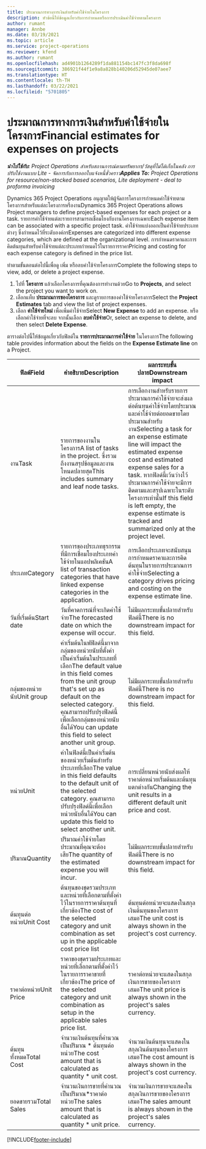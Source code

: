 ```yaml
---
title: ประมาณการทางการเงินสำหรับค่าใช้จ่ายในโครงการ
description: หัวข้อนี้ให้ข้อมูลเกี่ยวกับการกำหนดหรือการประเมินค่าใช้จ่ายตามโครงการ
author: rumant
manager: Annbe
ms.date: 03/19/2021
ms.topic: article
ms.service: project-operations
ms.reviewer: kfend
ms.author: rumant
ms.openlocfilehash: ad4901b1264289f1da881154bc147fc3f8da698f
ms.sourcegitcommit: 386921f44f1e9a8a828b140206d52945de07aee7
ms.translationtype: HT
ms.contentlocale: th-TH
ms.lasthandoff: 03/22/2021
ms.locfileid: "5701805"
---
```

# <a name="financial-estimates-for-expenses-on-projects"></a><span data-ttu-id="cd1f5-103">ประมาณการทางการเงินสำหรับค่าใช้จ่ายในโครงการ</span><span class="sxs-lookup"><span data-stu-id="cd1f5-103">Financial estimates for expenses on projects</span></span>
<span data-ttu-id="cd1f5-104">_**นำไปใช้กับ:** Project Operations สำหรับสถานการณ์ตามทรัพยากร/วัสดุที่ไม่ได้เก็บในคลัง การปรับใช้งานแบบ Lite - จัดการกับการออกใบแจ้งหนี้ชั่วคราว_</span><span class="sxs-lookup"><span data-stu-id="cd1f5-104">_**Applies To:** Project Operations for resource/non-stocked based scenarios, Lite deployment - deal to proforma invoicing_</span></span>

<span data-ttu-id="cd1f5-105">Dynamics 365 Project Operations อนุญาตให้ผู้จัดการโครงการกำหนดค่าใช้จ่ายตามโครงการสำหรับแต่ละโครงการหรืองาน</span><span class="sxs-lookup"><span data-stu-id="cd1f5-105">Dynamics 365 Project Operations allows Project managers to define project-based expenses for each project or a task.</span></span> <span data-ttu-id="cd1f5-106">รายการค่าใช้จ่ายแต่ละรายการสามารถเชื่อมโยงกับงานโครงการเฉพาะ</span><span class="sxs-lookup"><span data-stu-id="cd1f5-106">Each expense item can be associated with a specific project task.</span></span> <span data-ttu-id="cd1f5-107">ค่าใช้จ่ายแบ่งออกเป็นค่าใช้จ่ายประเภทต่างๆ ซึ่งกำหนดไว้ที่ระดับองค์กร</span><span class="sxs-lookup"><span data-stu-id="cd1f5-107">Expenses are categorized into different expense categories, which are defined at the organizational level.</span></span> <span data-ttu-id="cd1f5-108">การกำหนดราคาและการคิดต้นทุนสำหรับค่าใช้จ่ายแต่ละประเภทกำหนดไว้ในรายการราคา</span><span class="sxs-lookup"><span data-stu-id="cd1f5-108">Pricing and costing for each expense category is defined in the price list.</span></span> 

<span data-ttu-id="cd1f5-109">ทำตามขั้นตอนต่อไปนี้เพื่อดู เพิ่ม หรือลบค่าใช้จ่ายโครงการ</span><span class="sxs-lookup"><span data-stu-id="cd1f5-109">Complete the following steps to view, add, or delete a project expense.</span></span>

1. <span data-ttu-id="cd1f5-110">ไปที่ **โครงการ** แล้วเลือกโครงการที่คุณต้องการทำงานด้วย</span><span class="sxs-lookup"><span data-stu-id="cd1f5-110">Go to **Projects**, and select the project you want to work on.</span></span>
2. <span data-ttu-id="cd1f5-111">เลือกแท็บ **ประมาณการของโครงการ** และดูรายการของค่าใช้จ่ายโครงการ</span><span class="sxs-lookup"><span data-stu-id="cd1f5-111">Select the **Project Estimates** tab and view the list of project expenses.</span></span>
3. <span data-ttu-id="cd1f5-112">เลือก **ค่าใช้จ่ายใหม่** เพื่อเพิ่มค่าใช้จ่าย</span><span class="sxs-lookup"><span data-stu-id="cd1f5-112">Select **New Expense** to add an expense.</span></span> <span data-ttu-id="cd1f5-113">หรือเลือกค่าใช้จ่ายที่จะลบ จากนั้นเลือก **ลบค่าใช้จ่าย**</span><span class="sxs-lookup"><span data-stu-id="cd1f5-113">Or, select an expense to delete, and then select **Delete Expense**.</span></span>

<span data-ttu-id="cd1f5-114">ตารางต่อไปนี้ให้ข้อมูลเกี่ยวกับฟิลด์ใน **รายการประมาณการค่าใช้จ่าย** ในโครงการ</span><span class="sxs-lookup"><span data-stu-id="cd1f5-114">The following table provides information about the fields on the **Expense Estimate line** on a Project.</span></span> 

| <span data-ttu-id="cd1f5-115">**ฟิลด์**</span><span class="sxs-lookup"><span data-stu-id="cd1f5-115">**Field**</span></span> | <span data-ttu-id="cd1f5-116">**คำอธิบาย**</span><span class="sxs-lookup"><span data-stu-id="cd1f5-116">**Description**</span></span> | <span data-ttu-id="cd1f5-117">**ผลกระทบขั้นปลาย**</span><span class="sxs-lookup"><span data-stu-id="cd1f5-117">**Downstream impact**</span></span> |
| --- | --- | --- |
| <span data-ttu-id="cd1f5-118">งาน</span><span class="sxs-lookup"><span data-stu-id="cd1f5-118">Task</span></span> | <span data-ttu-id="cd1f5-119">รายการของงานในโครงการ</span><span class="sxs-lookup"><span data-stu-id="cd1f5-119">A list of tasks in the project.</span></span> <span data-ttu-id="cd1f5-120">ซึ่งรวมถึงงานสรุปข้อมูลและงานโหนดปลายสุด</span><span class="sxs-lookup"><span data-stu-id="cd1f5-120">This includes summary and leaf node tasks.</span></span> | <span data-ttu-id="cd1f5-121">การเลือกงานสำหรับรายการประมาณการค่าใช้จ่ายจะส่งผลต่อต้นทุนค่าใช้จ่ายโดยประมาณและค่าใช้จ่ายต่อยอดขายโดยประมาณสำหรับงาน</span><span class="sxs-lookup"><span data-stu-id="cd1f5-121">Selecting a task for an expense estimate line will impact the estimated expense cost and estimated expense sales for a task.</span></span> <span data-ttu-id="cd1f5-122">หากฟิลด์นี้เว้นว่างไว้ ประมาณการค่าใช้จ่ายจะมีการติดตามและสรุปเฉพาะในระดับโครงการเท่านั้น</span><span class="sxs-lookup"><span data-stu-id="cd1f5-122">If this field is left empty, the expense estimate is tracked and summarized only at the project level.</span></span> |
| <span data-ttu-id="cd1f5-123">ประเภท</span><span class="sxs-lookup"><span data-stu-id="cd1f5-123">Category</span></span> | <span data-ttu-id="cd1f5-124">รายการของประเภทธุรกรรมที่มีการเชื่อมโยงประเภทค่าใช้จ่ายในแอปพลิเคชัน</span><span class="sxs-lookup"><span data-stu-id="cd1f5-124">A list of transaction categories that have linked expense categories in the application.</span></span> | <span data-ttu-id="cd1f5-125">การเลือกประเภทจะสนับสนุนการกำหนดราคาและการคิดต้นทุนในรายการประมาณการค่าใช้จ่าย</span><span class="sxs-lookup"><span data-stu-id="cd1f5-125">Selecting a category drives pricing and costing on the expense estimate line.</span></span> |
| <span data-ttu-id="cd1f5-126">วันที่เริ่มต้น</span><span class="sxs-lookup"><span data-stu-id="cd1f5-126">Start date</span></span> | <span data-ttu-id="cd1f5-127">วันที่คาดการณ์ที่จะเกิดค่าใช้จ่าย</span><span class="sxs-lookup"><span data-stu-id="cd1f5-127">The forecasted date on which the expense will occur.</span></span> | <span data-ttu-id="cd1f5-128">ไม่มีผลกระทบขั้นปลายสำหรับฟิลด์นี้</span><span class="sxs-lookup"><span data-stu-id="cd1f5-128">There is no downstream impact for this field.</span></span> |
| <span data-ttu-id="cd1f5-129">กลุ่มของหน่วยนับ</span><span class="sxs-lookup"><span data-stu-id="cd1f5-129">Unit group</span></span> | <span data-ttu-id="cd1f5-130">ค่าเริ่มต้นในฟฟิลด์นี้มาจากกลุ่มของหน่วยนับที่ตั้งค่าเป็นค่าเริ่มต้นในประเภทที่เลือก</span><span class="sxs-lookup"><span data-stu-id="cd1f5-130">The default value in this field comes from the unit group that's set up as default on the selected category.</span></span> <span data-ttu-id="cd1f5-131">คุณสามารถปรับปรุงฟิลด์นี้เพื่อเลือกกลุ่มของหน่วยนับอื่นได้</span><span class="sxs-lookup"><span data-stu-id="cd1f5-131">You can update this field to select another unit group.</span></span> | <span data-ttu-id="cd1f5-132">ไม่มีผลกระทบขั้นปลายสำหรับฟิลด์นี้</span><span class="sxs-lookup"><span data-stu-id="cd1f5-132">There is no downstream impact for this field.</span></span> |
| <span data-ttu-id="cd1f5-133">หน่วย</span><span class="sxs-lookup"><span data-stu-id="cd1f5-133">Unit</span></span> | <span data-ttu-id="cd1f5-134">ค่าในฟิลด์นี้เป็นค่าเริ่มต้นของหน่วยเริ่มต้นสำหรับประเภทที่เลือก</span><span class="sxs-lookup"><span data-stu-id="cd1f5-134">The value in this field defaults to the default unit of the selected category.</span></span> <span data-ttu-id="cd1f5-135">คุณสามารถปรับปรุงฟิลด์นี้เพื่อเลือกหน่วยนับอื่นได้</span><span class="sxs-lookup"><span data-stu-id="cd1f5-135">You can update this field to select another unit.</span></span> | <span data-ttu-id="cd1f5-136">การเปลี่ยนหน่วยนับส่งผลให้ราคาต่อหน่วยเริ่มต้นและต้นทุนแตกต่างกัน</span><span class="sxs-lookup"><span data-stu-id="cd1f5-136">Changing the unit results in a different default unit price and cost.</span></span> |
| <span data-ttu-id="cd1f5-137">ปริมาณ</span><span class="sxs-lookup"><span data-stu-id="cd1f5-137">Quantity</span></span> | <span data-ttu-id="cd1f5-138">ปริมาณค่าใช้จ่ายโดยประมาณที่คุณจะต้องเสีย</span><span class="sxs-lookup"><span data-stu-id="cd1f5-138">The quantity of the estimated expense you will incur.</span></span> | <span data-ttu-id="cd1f5-139">ไม่มีผลกระทบขั้นปลายสำหรับฟิลด์นี้</span><span class="sxs-lookup"><span data-stu-id="cd1f5-139">There is no downstream impact for this field.</span></span> |
| <span data-ttu-id="cd1f5-140">ต้นทุนต่อหน่วย</span><span class="sxs-lookup"><span data-stu-id="cd1f5-140">Unit Cost</span></span> | <span data-ttu-id="cd1f5-141">ต้นทุนของชุดรวมประเภทและหน่วยที่เลือกตามที่ตั้งค่าไว้ในรายการราคาต้นทุนที่เกี่ยวข้อง</span><span class="sxs-lookup"><span data-stu-id="cd1f5-141">The cost of the selected category and unit combination as set up in the applicable cost price list</span></span> | <span data-ttu-id="cd1f5-142">ต้นทุนต่อหน่วยจะแสดงในสกุลเงินต้นทุนของโครงการเสมอ</span><span class="sxs-lookup"><span data-stu-id="cd1f5-142">The unit cost is always shown in the project's cost currency.</span></span> |
| <span data-ttu-id="cd1f5-143">ราคาต่อหน่วย</span><span class="sxs-lookup"><span data-stu-id="cd1f5-143">Unit Price</span></span> | <span data-ttu-id="cd1f5-144">ราคาของชุดรวมประเภทและหน่วยที่เลือกตามที่ตั้งค่าไว้ในรายการราคาขายที่เกี่ยวข้อง</span><span class="sxs-lookup"><span data-stu-id="cd1f5-144">The price of the selected category and unit combination as setup in the applicable sales price list.</span></span> | <span data-ttu-id="cd1f5-145">ราคาต่อหน่วยจะแสดงในสกุลเงินการขายของโครงการเสมอ</span><span class="sxs-lookup"><span data-stu-id="cd1f5-145">The unit price is always shown in the project's sales currency.</span></span> |
| <span data-ttu-id="cd1f5-146">ต้นทุนทั้งหมด</span><span class="sxs-lookup"><span data-stu-id="cd1f5-146">Total Cost</span></span> | <span data-ttu-id="cd1f5-147">จำนวนเงินต้นทุนที่คำนวณเป็นปริมาณ \* ต้นทุนต่อหน่วย</span><span class="sxs-lookup"><span data-stu-id="cd1f5-147">The cost amount that is calculated as quantity \* unit cost.</span></span>| <span data-ttu-id="cd1f5-148">จำนวนเงินต้นทุนจะแสดงในสกุลเงินต้นทุนของโครงการเสมอ</span><span class="sxs-lookup"><span data-stu-id="cd1f5-148">The cost amount is always shown in the project's cost currency.</span></span> |
| <span data-ttu-id="cd1f5-149">ยอดขายรวม</span><span class="sxs-lookup"><span data-stu-id="cd1f5-149">Total Sales</span></span> | <span data-ttu-id="cd1f5-150">จำนวนเงินการขายที่คำนวณเป็นปริมาณ\*ราคาต่อหน่วย</span><span class="sxs-lookup"><span data-stu-id="cd1f5-150">The sales amount that is calculated as quantity \* unit price.</span></span> | <span data-ttu-id="cd1f5-151">จำนวนเงินการขายจะแสดงในสกุลเงินการขายของโครงการเสมอ</span><span class="sxs-lookup"><span data-stu-id="cd1f5-151">The sales amount is always shown in the project's sales currency.</span></span> |


[!INCLUDE[footer-include](../includes/footer-banner.md)]
